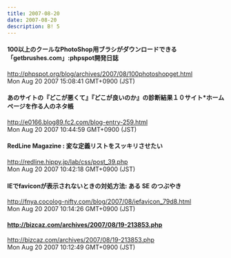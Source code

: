 ```yaml
---
title: 2007-08-20
date: 2007-08-20
description: B! 5
---
```


#### 100以上のクールなPhotoShop用ブラシがダウンロードできる「getbrushes.com」:phpspot開発日誌
http://phpspot.org/blog/archives/2007/08/100photoshopget.html<br>
Mon Aug 20 2007 15:08:41 GMT+0900 (JST)<br>


#### あのサイトの『どこが悪くて』『どこが良いのか』の診断結果１０サイト*ホームページを作る人のネタ帳
http://e0166.blog89.fc2.com/blog-entry-259.html<br>
Mon Aug 20 2007 10:44:59 GMT+0900 (JST)<br>


#### RedLine Magazine : 変な定義リストをスッキリさせたい
http://redline.hippy.jp/lab/css/post_39.php<br>
Mon Aug 20 2007 10:42:18 GMT+0900 (JST)<br>


#### IEでfaviconが表示されないときの対処方法: ある SE のつぶやき
http://fnya.cocolog-nifty.com/blog/2007/08/iefavicon_79d8.html<br>
Mon Aug 20 2007 10:14:26 GMT+0900 (JST)<br>


#### http://bizcaz.com/archives/2007/08/19-213853.php
http://bizcaz.com/archives/2007/08/19-213853.php<br>
Mon Aug 20 2007 10:12:49 GMT+0900 (JST)<br>


